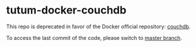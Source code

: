 tutum-docker-couchdb
====================

This repo is deprecated in favor of the Docker official repository: [couchdb](https://store.docker.com/images/couchdb).

To access the last commit of the code, please switch to [master branch](https://github.com/tutumcloud/couchdb/tree/master).
